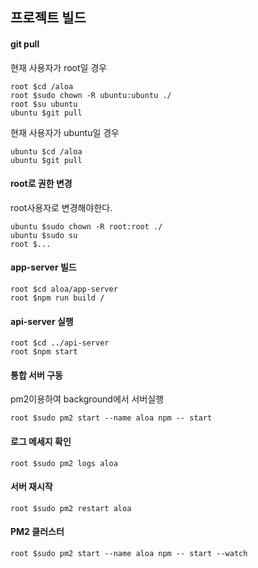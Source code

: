 ## 프로젝트 빌드

#### git pull

현재 사용자가 root일 경우

```
root $cd /aloa
root $sudo chown -R ubuntu:ubuntu ./
root $su ubuntu
ubuntu $git pull
```

현재 사용자가 ubuntu일 경우

```
ubuntu $cd /aloa
ubuntu $git pull
```

#### root로 권한 변경

root사용자로 변경해야한다.

```
ubuntu $sudo chown -R root:root ./
ubuntu $sudo su
root $...
```

#### app-server 빌드

```
root $cd aloa/app-server
root $npm run build /
```

#### api-server 실행

```
root $cd ../api-server
root $npm start
```

#### 통합 서버 구동

pm2이용하여 background에서 서버실행

```
root $sudo pm2 start --name aloa npm -- start
```

#### 로그 메세지 확인

```
root $sudo pm2 logs aloa
```

#### 서버 재시작

```
root $sudo pm2 restart aloa
```

#### PM2 클러스터

```
root $sudo pm2 start --name aloa npm -- start --watch
```
